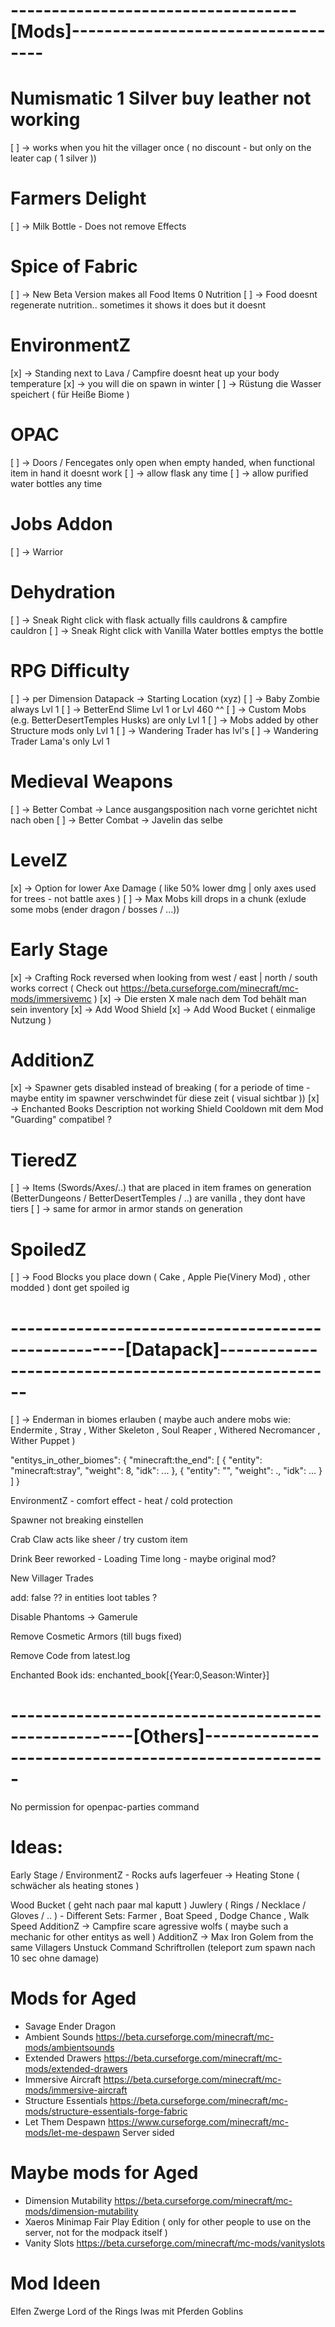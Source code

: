 
# -----------------------------------[Mods]-----------------------------------

# Numismatic 1 Silver buy leather not working
[ ] -> works when you hit the villager once ( no discount - but only on the leater cap ( 1 silver ))

# Farmers Delight
[ ] -> Milk Bottle - Does not remove Effects

# Spice of Fabric
[ ] -> New Beta Version makes all Food Items 0 Nutrition
[ ] -> Food doesnt regenerate nutrition.. sometimes it shows it does but it doesnt

# EnvironmentZ
[x] -> Standing next to Lava / Campfire doesnt heat up your body temperature
[x] -> you will die on spawn in winter
[ ] -> Rüstung die Wasser speichert ( für Heiße Biome )

# OPAC
[ ] -> Doors / Fencegates only open when empty handed, when functional item in hand it doesnt work
[ ] -> allow flask any time
[ ] -> allow purified water bottles any time

# Jobs Addon
[ ] -> Warrior

# Dehydration
[ ] -> Sneak Right click with flask actually fills cauldrons & campfire cauldron
[ ] -> Sneak Right click with Vanilla Water bottles emptys the bottle

# RPG Difficulty
[ ] -> per Dimension Datapack -> Starting Location (xyz)
[ ] -> Baby Zombie always Lvl 1
[ ] -> BetterEnd Slime Lvl 1 or Lvl 460 ^^
[ ] -> Custom Mobs (e.g. BetterDesertTemples Husks) are only Lvl 1
[ ] -> Mobs added by other Structure mods only Lvl 1
[ ] -> Wandering Trader has lvl's 
[ ] -> Wandering Trader Lama's only Lvl 1

# Medieval Weapons
[ ] -> Better Combat -> Lance ausgangsposition nach vorne gerichtet nicht nach oben
[ ] -> Better Combat -> Javelin das selbe

# LevelZ
[x] -> Option for lower Axe Damage ( like 50% lower dmg | only axes used for trees - not battle axes )
[ ] -> Max Mobs kill drops in a chunk (exlude some mobs (ender dragon / bosses / ...))

# Early Stage
[x] -> Crafting Rock reversed when looking from west / east | north / south works correct ( Check out https://beta.curseforge.com/minecraft/mc-mods/immersivemc )
[x] -> Die ersten X male nach dem Tod behält man sein inventory
[x] -> Add Wood Shield
[x] -> Add Wood Bucket ( einmalige Nutzung )

# AdditionZ
[x] -> Spawner gets disabled instead of breaking ( for a periode of time - maybe entity im spawner verschwindet für diese zeit ( visual sichtbar ))
[x] -> Enchanted Books Description not working
Shield Cooldown mit dem Mod "Guarding" compatibel ?

# TieredZ
[ ] -> Items (Swords/Axes/..) that are placed in item frames on generation (BetterDungeons / BetterDesertTemples / ..) are vanilla , they dont have tiers
[ ] -> same for armor in armor stands on generation

# SpoiledZ
[ ] -> Food Blocks you place down ( Cake , Apple Pie(Vinery Mod) , other modded ) dont get spoiled ig

# ----------------------------------------------------[Datapack]----------------------------------------------------

[ ] -> Enderman in biomes erlauben ( maybe auch andere mobs wie: Endermite , Stray , Wither Skeleton , Soul Reaper , Withered Necromancer , Wither Puppet )

"entitys_in_other_biomes": {
    "minecraft:the_end": [
        {
            "entity": "minecraft:stray",
            "weight": 8,
            "idk": ...
        },
        {
            "entity": "",
            "weight": .,
            "idk": ...
        }
    ]
}

EnvironmentZ - comfort effect - heat / cold protection

Spawner not breaking einstellen

Crab Claw acts like sheer / try custom item 

Drink Beer reworked - Loading Time long - maybe original mod?

New Villager Trades

add: false ?? in entities loot tables ?

Disable Phantoms -> Gamerule

Remove Cosmetic Armors (till bugs fixed)

Remove Code from latest.log

Enchanted Book ids:
enchanted_book[{Year:0,Season:Winter}]
# -----------------------------------------------------[Others]-----------------------------------------------------

No permission for openpac-parties command

# Ideas:

Early Stage / EnvironmentZ - Rocks aufs lagerfeuer -> Heating Stone ( schwächer als heating stones )

Wood Bucket ( geht nach paar mal kaputt )
Juwlery ( Rings / Necklace / Gloves / .. ) - Different Sets: Farmer , Boat Speed , Dodge Chance , Walk Speed
AdditionZ -> Campfire scare agressive wolfs ( maybe such a mechanic for other entitys as well )
AdditionZ -> Max Iron Golem from the same Villagers
Unstuck Command
Schriftrollen (teleport zum spawn nach 10 sec ohne damage)

# Mods for Aged

* Savage Ender Dragon
* Ambient Sounds https://beta.curseforge.com/minecraft/mc-mods/ambientsounds
* Extended Drawers https://beta.curseforge.com/minecraft/mc-mods/extended-drawers
* Immersive Aircraft https://beta.curseforge.com/minecraft/mc-mods/immersive-aircraft
* Structure Essentials https://beta.curseforge.com/minecraft/mc-mods/structure-essentials-forge-fabric
* Let Them Despawn https://www.curseforge.com/minecraft/mc-mods/let-me-despawn Server sided

# Maybe mods for Aged
* Dimension Mutability https://beta.curseforge.com/minecraft/mc-mods/dimension-mutability
* Xaeros Minimap Fair Play Edition ( only for other people to use on the server, not for the modpack itself )
* Vanity Slots https://beta.curseforge.com/minecraft/mc-mods/vanityslots

# Mod Ideen

Elfen
Zwerge
Lord of the Rings
Iwas mit Pferden
Goblins
